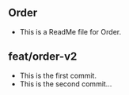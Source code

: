 ## Order
- This is a ReadMe file for Order.
## feat/order-v2
- This is the first commit.
- This is the second commit...